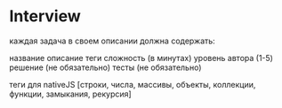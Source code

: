# Interview

каждая задача в своем описании должна содержать:

название
описание
теги
сложность (в минутах)
уровень автора (1-5)
решение (не обязательно)
тесты (не обязательно)


теги для nativeJS
    [строки, числа, массивы, объекты, коллекции, функции, замыкания, рекурсия]



    
